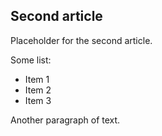 ## Second article

Placeholder for the second article.

Some list:

* Item 1
* Item 2
* Item 3

Another paragraph of text.